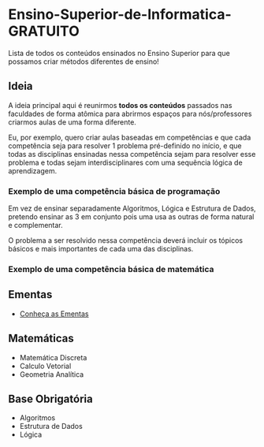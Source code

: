 # Ensino-Superior-de-Informatica-GRATUITO
Lista de todos os conteúdos ensinados no Ensino Superior para que possamos criar métodos diferentes de ensino!

## Ideia

A ideia principal aqui é reunirmos **todos os conteúdos** passados nas faculdades de forma atômica para abrirmos espaços para nós/professores criarmos aulas de uma forma diferente.

Eu, por exemplo, quero criar aulas baseadas em competências e que cada competência seja para resolver 1 problema pré-definido no início, e que todas as disciplinas ensinadas nessa competência sejam para resolver esse problema e todas sejam interdisciplinares com uma sequência lógica de aprendizagem.

### Exemplo de uma competência básica de programação

Em vez de ensinar separadamente Algoritmos, Lógica e Estrutura de Dados, pretendo ensinar as 3 em conjunto pois uma usa as outras de forma natural e complementar.

O problema a ser resolvido nessa competência deverá incluir os tópicos básicos e mais importantes de cada uma das disciplinas.

### Exemplo de uma competência básica de matemática

## Ementas
- [Conheça as Ementas](https://github.com/lucastafarelbs/Ensino-Superior-de-Informatica-GRATUITO/blob/master/ementas/README.md)


## Matemáticas
- Matemática Discreta
- Calculo Vetorial
- Geometria Analítica

## Base Obrigatória
- Algoritmos
- Estrutura de Dados
- Lógica

